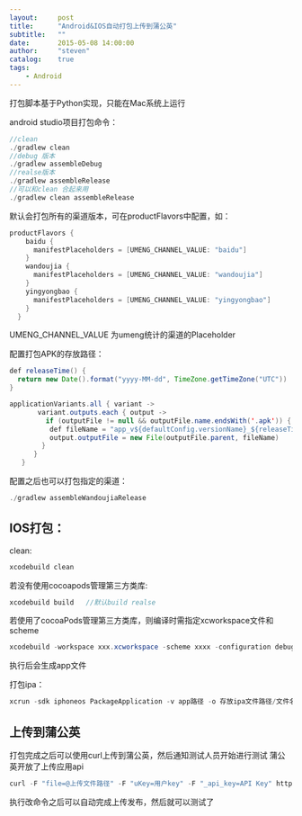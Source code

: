 ```yaml
---
layout:     post
title:      "Android&IOS自动打包上传到蒲公英"
subtitle:   ""
date:       2015-05-08 14:00:00
author:     "steven"
catalog:    true
tags:
    - Android
---
```


打包脚本基于Python实现，只能在Mac系统上运行

android studio项目打包命令：

```java
//clean
./gradlew clean
//debug 版本
./gradlew assembleDebug
//realse版本
./gradlew assembleRelease
//可以和clean 合起来用
./gradlew clean assembleRelease
```

默认会打包所有的渠道版本，可在productFlavors中配置，如：


```java
productFlavors {
    baidu {
      manifestPlaceholders = [UMENG_CHANNEL_VALUE: "baidu"]
    }
    wandoujia {
      manifestPlaceholders = [UMENG_CHANNEL_VALUE: "wandoujia"]
    }
    yingyongbao {
      manifestPlaceholders = [UMENG_CHANNEL_VALUE: "yingyongbao"]
    }
  }
```

UMENG_CHANNEL_VALUE 为umeng统计的渠道的Placeholder

配置打包APK的存放路径：

```java
def releaseTime() {
  return new Date().format("yyyy-MM-dd", TimeZone.getTimeZone("UTC"))
}

applicationVariants.all { variant ->
       variant.outputs.each { output ->
         if (outputFile != null && outputFile.name.endsWith('.apk')) {
          def fileName = "app_v${defaultConfig.versionName}_${releaseTime()}_${variant.productFlavors[0].name}.apk"
          output.outputFile = new File(outputFile.parent, fileName)
        }
      }
   }
```
配置之后也可以打包指定的渠道：

```java
./gradlew assembleWandoujiaRelease
```

IOS打包：
-----

clean:

```java
xcodebuild clean
```

若没有使用cocoapods管理第三方类库:

```java
xcodebuild build   //默认build realse
```

若使用了cocoaPods管理第三方类库，则编译时需指定xcworkspace文件和scheme

```java
xcodebuild -workspace xxx.xcworkspace -scheme xxxx -configuration debug -derivedDataPath xxx(app文件存放的路径) ONLY_ACTIVE_ARCH=NO
```

执行后会生成app文件

打包ipa：

```java
xcrun -sdk iphoneos PackageApplication -v app路径 -o 存放ipa文件路径/文件名.ipa
```

上传到蒲公英
------

打包完成之后可以使用curl上传到蒲公英，然后通知测试人员开始进行测试
蒲公英开放了上传应用api

```java
curl -F "file=@上传文件路径" -F "uKey=用户key" -F "_api_key=API Key" http://www.pgyer.com/apiv1/app/upload
```

执行改命令之后可以自动完成上传发布，然后就可以测试了
